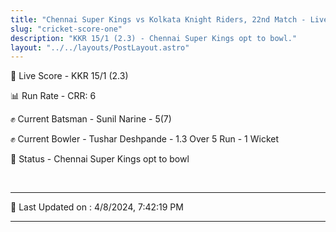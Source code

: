 ```yaml
---
title: "Chennai Super Kings vs Kolkata Knight Riders, 22nd Match - Live Cricket Score"
slug: "cricket-score-one"
description: "KKR 15/1 (2.3) - Chennai Super Kings opt to bowl."
layout: "../../layouts/PostLayout.astro"
---
```


🔴 Live Score - KKR 15/1 (2.3)  

📊 Run Rate - CRR: 6  

✊ Current Batsman - Sunil Narine - 5(7)  

✊ Current Bowler - Tushar Deshpande - 1.3 Over 5 Run - 1 Wicket  

📑 Status - Chennai Super Kings opt to bowl

<br />

***

📝 Last Updated on : 4/8/2024, 7:42:19 PM

***

